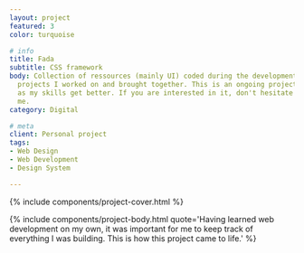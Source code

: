 ```yaml
---
layout: project
featured: 3
color: turquoise

# info
title: Fada
subtitle: CSS framework
body: Collection of ressources (mainly UI) coded during the development of the web
  projects I worked on and brought together. This is an ongoing project and evolves
  as my skills get better. If you are interested in it, don't hesitate to contact
  me.
category: Digital

# meta
client: Personal project
tags:
- Web Design
- Web Development
- Design System

---
```


{% include components/project-cover.html %}

{% include components/project-body.html 
  quote='Having learned web development on my own, it was important for me to keep track of everything I was building. This is how this project came to life.'
%}
